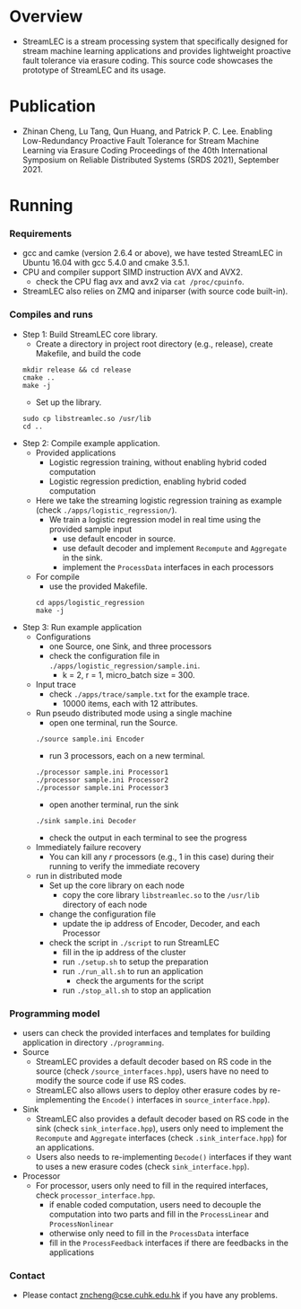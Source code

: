 # Overview
+ StreamLEC is a stream processing system that specifically designed for stream machine learning applications and provides lightweight proactive fault tolerance via erasure coding.
This source code showcases the prototype of StreamLEC and its usage.

# Publication
+ Zhinan Cheng, Lu Tang, Qun Huang, and Patrick P. C. Lee.
  Enabling Low-Redundancy Proactive Fault Tolerance for Stream Machine Learning via Erasure Coding
  Proceedings of the 40th International Symposium on Reliable Distributed Systems (SRDS 2021), September 2021.


# Running
### Requirements
+ gcc and camke (version 2.6.4 or above), we have tested StreamLEC in Ubuntu 16.04 with gcc 5.4.0 and cmake 3.5.1.
+ CPU and compiler support SIMD instruction AVX and AVX2.
    + check the CPU flag avx and avx2 via `cat /proc/cpuinfo`.
+ StreamLEC also relies on ZMQ and iniparser (with source code built-in).
### Compiles and runs
+ Step 1: Build StreamLEC core library.
    + Create a directory in project root directory (e.g., release), create Makefile, and build the code
    ``` 
    mkdir release && cd release
    cmake ..
    make -j
    ```
    + Set up the library.
    ```
    sudo cp libstreamlec.so /usr/lib
    cd ..
    ```
+ Step 2: Compile example application.
    + Provided applications
        + Logistic regression training, without enabling hybrid coded computation
        + Logistic regression prediction, enabling hybrid coded computation
    + Here we take the streaming logistic regression training as example (check `./apps/logistic_regression/`).
        + We train a logistic regression model in real time using the provided sample input
            + use default encoder in source.
            + use default decoder and implement `Recompute` and `Aggregate` in the sink.
            + implement the `ProcessData` interfaces in each processors
    + For compile
        + use the provided Makefile.
        ```
        cd apps/logistic_regression
        make -j
        ```
+ Step 3: Run example application 
    + Configurations
        + one Source, one Sink, and three processors
        + check the configuration file in `./apps/logistic_regression/sample.ini`.
            + k = 2, r = 1, micro_batch size = 300.
    + Input trace
        + check `./apps/trace/sample.txt` for the example trace.
            + 10000 items, each with 12 attributes.
    + Run pseudo distributed mode using a single machine
        + open one terminal, run the Source.
        ```
        ./source sample.ini Encoder
        ```      
        + run 3 processors, each on a new terminal.
        ```
        ./processor sample.ini Processor1
        ./processor sample.ini Processor2
        ./processor sample.ini Processor3
        ```
        + open another terminal, run the sink
        ```
        ./sink sample.ini Decoder
        ```      
        + check the output in each terminal to see the progress
    + Immediately failure recovery
        + You can kill any *r* processors (e.g., 1 in this case) during their running to verify the immediate recovery
    + run in distributed mode
        + Set up the core library on each node
            + copy the core library `libstreamlec.so` to the `/usr/lib` directory of each node
        + change the configuration file
            + update the ip address of Encoder, Decoder, and each Processor
        + check the script in `./script` to run StreamLEC
            + fill in the ip address of the cluster
            + run `./setup.sh` to setup the preparation
            + run `./run_all.sh` to run an application
                + check the arguments for the script
            + run `./stop_all.sh` to stop an application

### Programming model
+ users can check the provided interfaces and templates for building application in directory `./programming`. 
+ Source
    + StreamLEC provides a default decoder based on RS code in the source (check `/source_interfaces.hpp`), users have no need to modify the source code if use RS codes.
    + StreamLEC also allows users to deploy other erasure codes by re-implementing the `Encode()` interfaces in `source_interface.hpp`).
+ Sink
    + StreamLEC also provides a default decoder based on RS code in the sink (check `sink_interface.hpp`), users only need to implement the `Recompute` and `Aggregate` interfaces (check `.sink_interface.hpp`) for an applications.
    + Users also needs to re-implementing `Decode()` interfaces if they want to uses a new erasure codes (check `sink_interface.hpp`).
+ Processor
    + For processor, users only need to fill in the required interfaces, check `processor_interface.hpp`.
        + if enable coded computation, users need to decouple the computation into two parts and fill in the `ProcessLinear` and `ProcessNonlinear`
        + otherwise only need to fill in the `ProcessData` interface
        + fill in the `ProcessFeedback` interfaces if there are feedbacks in the applications

### Contact
+ Please contact zncheng@cse.cuhk.edu.hk if you have any problems.
